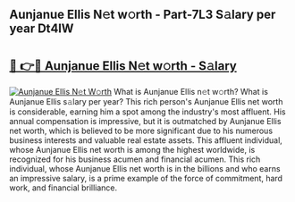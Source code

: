 ## Aunjanue Ellis N𝚎t w𝚘rth - Part-7L3 S𝚊lary per year Dt4lW

# <h2><a href="http://gc49x4h.nevu.top/?p=Aunjanue+Ellis">🔗 👉🔴 Aunjanue Ellis N𝚎t w𝚘rth - S𝚊lary</a></h2>

[![Aunjanue Ellis N𝚎t W𝚘rth](https://i.imgur.com/Oavwk0R.jpeg)](http://gc49x4h.nevu.top/?p=Aunjanue+Ellis)
What is Aunjanue Ellis n𝚎t w𝚘rth? What is Aunjanue Ellis s𝚊lary per year?
This rich person's Aunjanue Ellis net worth is considerable, earning him a spot among the industry's most affluent. His annual compensation is impressive, but it is outmatched by Aunjanue Ellis net worth, which is believed to be more significant due to his numerous business interests and valuable real estate assets. This affluent individual, whose Aunjanue Ellis net worth is among the highest worldwide, is recognized for his business acumen and financial acumen. This rich individual, whose Aunjanue Ellis net worth is in the billions and who earns an impressive salary, is a prime example of the force of commitment, hard work, and financial brilliance.

